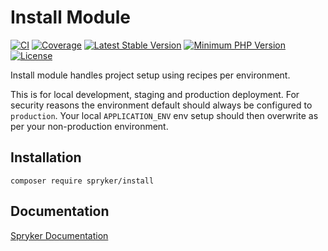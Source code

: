# Install Module
[![CI](https://github.com/spryker/install/workflows/CI/badge.svg?branch=master)](https://github.com/spryker/install/actions?query=workflow%3ACI+branch%3Amaster)
[![Coverage](https://codecov.io/gh/spryker/install/branch/master/graph/badge.svg?token=4AKCKMRg3G)](https://codecov.io/gh/spryker/install)
[![Latest Stable Version](https://poser.pugx.org/spryker/install/v/stable.svg)](https://packagist.org/packages/spryker/install)
[![Minimum PHP Version](https://img.shields.io/badge/php-%3E%3D%207.4-8892BF.svg)](https://php.net/)
[![License](https://img.shields.io/github/license/spryker/install.svg)](https://packagist.org/packages/spryker/install)

Install module handles project setup using recipes per environment.

This is for local development, staging and production deployment. For security reasons the environment default should always be configured to `production`. Your local `APPLICATION_ENV` env setup should then overwrite as per your non-production environment.

## Installation

```
composer require spryker/install
```

## Documentation
[Spryker Documentation](https://docs.spryker.com/)
